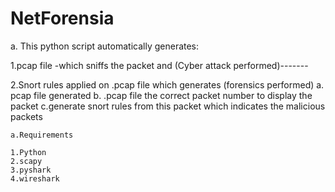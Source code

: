 # NetForensia


a. This python script automatically generates:
   
   
   1.pcap file -which sniffs the packet and (Cyber attack performed)-------
   
   
   2.Snort rules applied on .pcap file which generates (forensics performed)
    a. pcap file generated
    b. .pcap file the correct packet number to display the packet
    c.generate snort rules from this packet which indicates the malicious packets
    
    a.Requirements

    1.Python 
    2.scapy
    3.pyshark
    4.wireshark
    
    
    
   

    
    
